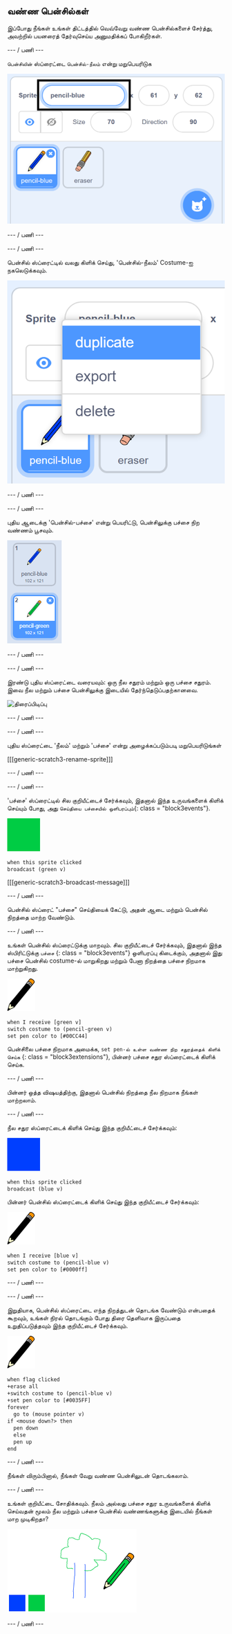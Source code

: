 ## வண்ண பென்சில்கள்

இப்போது நீங்கள் உங்கள் திட்டத்தில் வெவ்வேறு வண்ண பென்சில்களைச் சேர்த்து, அவற்றில் பயனரைத் தேர்வுசெய்ய அனுமதிக்கப் போகிறீர்கள்.

\--- / பணி \---

`பென்சிலின்` ஸ்ப்ரைட்டை `பென்சில்-நீலம்` என்று மறுபெயரிடுக

![பென்சில்-மறுபெயரிடுக](images/rename-pencil.png)

\--- / பணி \---

\--- / பணி \---

பென்சில் ஸ்ப்ரைட்டில் வலது கிளிக் செய்து, 'பென்சில்-நீலம்' Costume-ஐ நகலெடுக்கவும்.

![திரைப்பிடிப்பு](images/paint-blue-duplicate.png)

\--- / பணி \---

\--- / பணி \---

புதிய ஆடைக்கு 'பென்சில்-பச்சை' என்று பெயரிட்டு, பென்சிலுக்கு பச்சை நிற வண்ணம் பூசவும்.

![திரைப்பிடிப்பு](images/paint-pencil-green.png)

\--- / பணி \---

\--- / பணி \---

இரண்டு புதிய ஸ்ப்ரைட்டை வரையவும்: ஒரு நீல சதுரம் மற்றும் ஒரு பச்சை சதுரம். இவை நீல மற்றும் பச்சை பென்சிலுக்கு இடையில் தேர்ந்தெடுப்பதற்கானவை.

![திரைப்பிடிப்பு](படங்கள்/paint-selectors.png)

\--- / பணி \---

\--- / பணி \---

புதிய ஸ்ப்ரைட்டை 'நீலம்' மற்றும் 'பச்சை' என்று அழைக்கப்படும்படி மறுபெயரிடுங்கள்

[[[generic-scratch3-rename-sprite]]]

\--- / பணி \---

\--- / பணி \---

'பச்சை' ஸ்ப்ரைட்டில் சில குறியீட்டைச் சேர்க்கவும், இதனால் இந்த உருவங்களைக் கிளிக் செய்யும் போது, அது `செய்தியை பச்சையில் ஒளிபரப்பும்`{: class = "block3events"}.

![பச்சை சதுரம்](images/green_square.png)

```blocks3
when this sprite clicked
broadcast (green v)
```

[[[generic-scratch3-broadcast-message]]]

\--- / பணி \---

பென்சில் ஸ்ப்ரைட் "பச்சை" செய்தியைக் கேட்டு, அதன் ஆடை மற்றும் பென்சில் நிறத்தை மாற்ற வேண்டும்.

\--- / பணி \---

உங்கள் பென்சில் ஸ்ப்ரைட்டுக்கு மாறவும். சில குறியீட்டைச் சேர்க்கவும், இதனால் இந்த ஸ்பிரிட்டுக்கு `பச்சை` {: class = "block3events"} ஒளிபரப்பு கிடைக்கும், அதனால் இது பச்சை பென்சில் costume-ல் மாறுகிறது மற்றும் பேனா நிறத்தை பச்சை நிறமாக மாற்றுகிறது.

![பென்சில்](images/pencil.png)

```blocks3
when I receive [green v]
switch costume to (pencil-green v)
set pen color to [#00CC44]
```

பென்சிலை பச்சை நிறமாக அமைக்க, `set pen-ல் உள்ள வண்ண நிற சதுரத்தைக் கிளிக் செய்க` {: class = "block3extensions"}, பின்னர் பச்சை சதுர ஸ்ப்ரைட்டைக் கிளிக் செய்க.

\--- / பணி \---

பின்னர் ஒத்த விஷயத்திற்கு, இதனால் பென்சில் நிறத்தை நீல நிறமாக நீங்கள் மாற்றலாம்.

\--- / பணி \---

நீல சதுர ஸ்ப்ரைட்டைக் கிளிக் செய்து இந்த குறியீட்டைச் சேர்க்கவும்:

![நீல_சதுரம்](images/blue_square.png)

```blocks3
when this sprite clicked
broadcast (blue v)
```

பின்னர் பென்சில் ஸ்ப்ரைட்டைக் கிளிக் செய்து இந்த குறியீட்டைச் சேர்க்கவும்:

![பென்சில்](images/pencil.png)

```blocks3
when I receive [blue v]
switch costume to (pencil-blue v)
set pen color to [#0000ff]
```

\--- / பணி \---

\--- / பணி \---

இறுதியாக, பென்சில் ஸ்ப்ரைட்டை எந்த நிறத்துடன் தொடங்க வேண்டும் என்பதைக் கூறவும், உங்கள் நிரல் தொடங்கும் போது திரை தெளிவாக இருப்பதை உறுதிப்படுத்தவும் இந்த குறியீட்டைச் சேர்க்கவும்.

![பென்சில்](images/pencil.png)

```blocks3
when flag clicked
+erase all
+switch costume to (pencil-blue v)
+set pen color to [#0035FF]
forever
  go to (mouse pointer v)
if <mouse down?> then
  pen down
  else
  pen up
end
```

\--- / பணி \---

நீங்கள் விரும்பினால், நீங்கள் வேறு வண்ண பென்சிலுடன் தொடங்கலாம்.

\--- / பணி \---

உங்கள் குறியீட்டை சோதிக்கவும். நீலம் அல்லது பச்சை சதுர உருவங்களைக் கிளிக் செய்வதன் மூலம் நீல மற்றும் பச்சை பென்சில் வண்ணங்களுக்கு இடையில் நீங்கள் மாற முடிகிறதா?

![திரைப்பிடிப்பு](images/paint-pens-test.png)

\--- / பணி \---